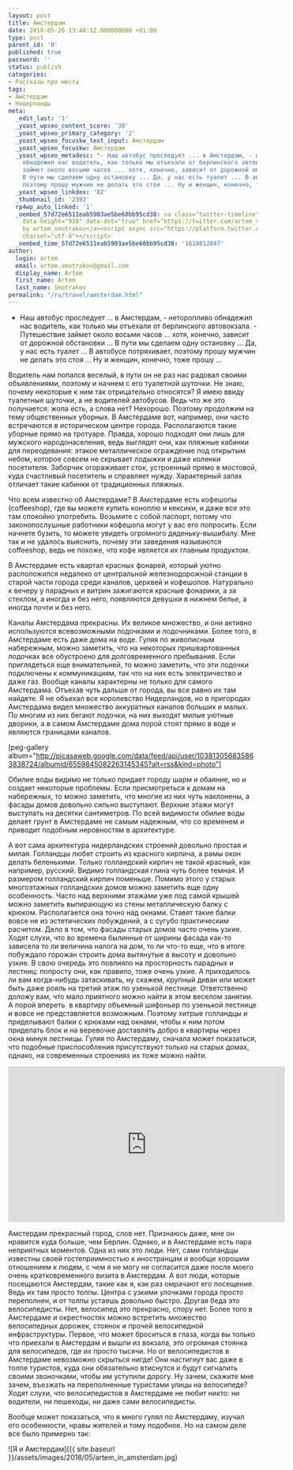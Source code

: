 ```yaml
---
layout: post
title: Амстердам
date: 2018-05-26 13:48:12.000000000 +01:00
type: post
parent_id: '0'
published: true
password: ''
status: publish
categories:
- Рассказы про места
tags:
- Амстердам
- Нидерланды
meta:
  _edit_last: '1'
  _yoast_wpseo_content_score: '30'
  _yoast_wpseo_primary_category: '2'
  _yoast_wpseo_focuskw_text_input: Амстердам
  _yoast_wpseo_focuskw: Амстердам
  _yoast_wpseo_metadesc: "- Наш автобус проследует ... в Амстердам, - неторопливо
    обнадежил нас водитель, как только мы отъехали от берлинского автовокзала. - Путешествие
    займет около восьми часов ... хотя, конечно, зависит от дорожной обстановки ...
    В пути мы сделаем одну остановку ... Да, у нас есть туалет ... В автобусе потряхивает,
    поэтому прошу мужчин не делать это стоя ... Ну и женщин, конечно, тоже прошу ..."
  _yoast_wpseo_linkdex: '82'
  _thumbnail_id: '2392'
  rp4wp_auto_linked: '1'
  _oembed_57d72e6511eab5903ae5be60bb95cd38: <a class="twitter-timeline" data-width="625"
    data-height="938" data-dnt="true" href="https://twitter.com/artem_smotrakov?ref_src=twsrc%5Etfw">Tweets
    by artem_smotrakov</a><script async src="https://platform.twitter.com/widgets.js"
    charset="utf-8"></script>
  _oembed_time_57d72e6511eab5903ae5be60bb95cd38: '1618012847'
author:
  login: artem
  email: artem.smotrakov@gmail.com
  display_name: Artem
  first_name: Artem
  last_name: Smotrakov
permalink: "/ru/travel/amsterdam.html"
---
```

- Наш автобус проследует ... в Амстердам, - неторопливо обнадежил нас водитель, как только мы отъехали от берлинского автовокзала. - Путешествие займет около восьми часов ... хотя, конечно, зависит от дорожной обстановки ... В пути мы сделаем одну остановку ... Да, у нас есть туалет ... В автобусе потряхивает, поэтому прошу мужчин не делать это стоя ... Ну и женщин, конечно, тоже прошу ...

Водитель нам попался веселый, в пути он не раз нас радовал своими объявлениями, поэтому и начнем с его туалетной шуточки. Не знаю, почему некоторые к ним так отрицательно относятся? Я имею ввиду туалетные шуточки, а не водителей автобусов. Ведь что же это получается: жопа есть, а слова нет? Нехорошо. Поэтому продолжим на тему общественных уборных. В Амстердаме вот, например, они часто встречаются в историческом центре города. Располагаются такие уборные прямо на тротуаре. Правда, хорошо подходят они лишь для мужского народонаселения, ведь выглядят они, как пляжные кабинки для переодевания: этакое металлическое ограждение под открытым небом, которое совсем не скрывает лодыжки и даже коленки посетителя. Заборчик огораживает сток, устроенный прямо в мостовой, куда счастливый посетитель и справляет нужду. Характерный запах отличает такие кабинки от традиционных пляжных.

<!--more-->

Что всем известно об Амстердаме? В Амстердаме есть кофешопы (coffeeshop), где вы можете купить коноплю и кексики, и даже все это там спокойно употребить. Возьмите с собой паспорт, потому что законопослушные работники кофешопа могут у вас его попросить. Если начнете бузить, то можете увидеть огромного дяденьку-вышибалу. Мне так и не удалось выяснить, почему эти заведения называются coffeeshop, ведь не похоже, что кофе является их главным продуктом.

В Амстердаме есть квартал красных фонарей, который уютно расположился недалеко от центральной железнодорожной станции в старой части города среди каналов, церквей и кофешопов. Натурально к вечеру у парадных и витрин зажигаются красные фонарики, а за стеклом, а иногда и без него, появляются девушки в нижнем белье, а иногда почти и без него.

Каналы Амстердама прекрасны. Их великое множество, и они активно используются всевозможными лодочками и лодочниками. Более того, в Амстердаме есть даже дома на воде. Гуляя по живописным набережным, можно заметить, что на некоторых пришвартованных лодочках все обустроено для долговременного пребывания. Если приглядеться еще внимательней, то можно заметить, что эти лодочки подключены к коммуникациям, так что на них есть электричество и даже газ. Вообще каналы характерны не только для самого Амстердама. Отъехав чуть дальше от города, вы все равно их там найдете. Я не объехал все королевство Нидерландов, но в пригородах Амстердама видел множество аккуратных каналов больших и малых. По многим из них бегают лодочки, на них выходят милые уютные дворики, а в самом Амстердаме дома порой стоят прямо в воде и являются границами каналов.

[peg-gallery album="http://picasaweb.google.com/data/feed/api/user/103813056835863838724/albumid/6559845082263145345?alt=rss&kind=photo"]

Обилие воды видимо не только придает городу шарм и обаяние, но и создает некоторые проблемы. Если присмотреться к домам на набережных, то можно заметить, что многие из них чуть наклонены, а фасады домов довольно сильно выступают. Верхние этажи могут выступать на десятки сантиметров. По всей видимости обилие воды делает грунт в Амстердаме не самым надежным, что со временем и приводит подобным неровностям в архитектуре.

А вот сама архитектура нидерландских строений довольно простая и милая. Голландцы любят строить из красного кирпича, а рамы окон делать беленькими. Только голландский кирпич не такой красный, как например, русский. Видимо голландская глина чуть более темная. И размером голландский кирпич поменьше. Помимо этого у старых многоэтажных голландских домов можно заметить еще одну особенность. Часто над верхними этажами уже под самой крышей можно заметить выпирающую из стены металлическую балку с крюком. Располагается она точно над окнами. Ставят такие балки вовсе не из эстетических побуждений, а с сугубо практическим расчетом. Дело в том, что фасады старых домов часто очень узкие. Ходят слухи, что во времена былинные от ширины фасада как-то зависела то ли величина налога на дом, то ли что-то еще, что в итоге побуждало горожан строить дома вытянутые в высоту и довольно узкие. В свою очередь это повлияло на просторность парадных и лестниц: попросту они, как правило, тоже очень узкие. А приходилось ли вам когда-нибудь затаскивать, ну скажем, крупный диван или может быть даже рояль на третий этаж по узенькой лестнице. Ответственно доложу вам, что мало приятного можно найти в этом веселом занятии. А порой впереть&nbsp; в квартиру объемный шифоньер по узенькой лестнице и вовсе не представляется возможным. Поэтому хитрые голландцы и приделывают балки с крюками над окнами, чтобы к ним потом приделать блок и на веревочке доставлять добро в квартиры через окна минуя лестницы. Гуляя по Амстердаму, сначала может показаться, что подобные приспособления присутствуют только на старых домах, однако, на современных строениях их тоже можно найти.

<iframe src="https://www.youtube.com/embed/e2fBbzfwdbU" width="560" height="315" frameborder="0" allowfullscreen="allowfullscreen"></iframe>

Амстердам прекрасный город, слов нет. Признаюсь даже, мне он нравится куда больше, чем Берлин. Однако, и в Амстердаме есть пара неприятных моментов. Одна из них это люди. Нет, сами голландцы известны своей гостеприимностью к иностранцам и вообще хорошим отношением к людям, с чем я не могу не согласится даже после моего очень кратковременного визита в Амстердам. А вот люди, которые посещаются Амстердам, такие как я, как раз омрачают его посещение. Ведь их там просто толпы. Центра с узкими улочками города просто переполнен, и от толпы устаешь довольно быстро. Другая беда это велосипедисты. Нет, велосипед это прекрасно, спору нет. Более того в Амстердаме и окрестностях можно встретить множество велосипедных дорожек, стоянок и прочей велосипедной инфраструктуры. Первое, что может броситься в глаза, когда вы только что приехали в Амстердам и вышли из вокзала, это огромная стоянка для велосипедов, где их просто тысячи. Но от велосипедистов в Амстердаме невозможно скрыться нигде! Они настигнут вас даже в толпе туристов, куда они обязательно втиснутся и будут сигналить своими звоночками, чтобы им уступили дорогу. Ну зачем, скажите мне зачем, въезжать на переполненные туристами улицы на велосипеде? Ходят слухи, что велосипедистов в Амстердаме не любит никто: ни водители, ни пешеходы, ни даже сами велосипедисты.

Вообще может показаться, что я много гулял по Амстердаму, изучал его особенности, нравы жителей и тому подобное. Но на самом деле все было примерно так:

![Я и Амстердам]({{ site.baseurl }}/assets/images/2018/05/artem_in_amsterdam.jpg)

